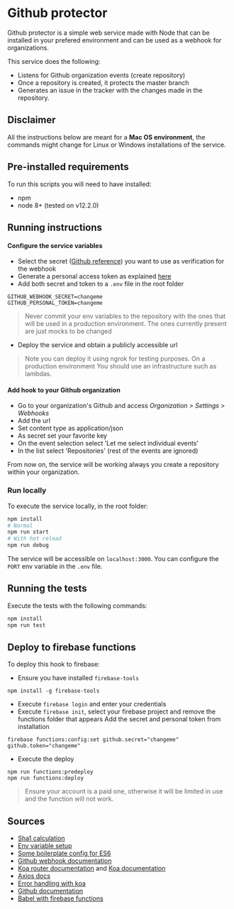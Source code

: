 # Github protector

Github protector is a simple web service made with Node that can be installed
in your prefered environment and can be used as a webhook for organizations.

This service does the following:
- Listens for Github organization events (create repository)
- Once a repository is created, it protects the master branch
- Generates an issue in the tracker with the changes made in the repository.

## Disclaimer
All the instructions below are meant for a **Mac OS environment**, the commands might change
for Linux or Windows installations of the service.

## Pre-installed requirements

To run this scripts you will need to have installed:
- npm
- node 8+ (tested on v12.2.0)

## Running instructions

#### Configure the service variables
- Select the secret ([Github reference](https://developer.github.com/webhooks/securing/)) you want to use as verification for the webhook
- Generate a personal access token as explained [here](https://help.github.com/en/articles/creating-a-personal-access-token-for-the-command-line)
- Add both secret and token to a ``.env`` file in the root folder
```
GITHUB_WEBHOOK_SECRET=changeme
GITHUB_PERSONAL_TOKEN=changeme
```
> Never commit your env variables to the repository with the ones that will be used in a 
production environment. The ones currently present are just mocks to be changed
- Deploy the service and obtain a publicly accessible url
> Note you can deploy it using ngrok for testing purposes. On a production environment
You should use an infrastructure such as lambdas.

#### Add hook to your Github organization
- Go to your organization's Github and access *Organization > Settings > Webhooks*
- Add the url
- Set content type as application/json
- As secret set your favorite key
- On the event selection select 'Let me select individual events'
- In the list select 'Repositories' (rest of the events are ignored)

From now on, the service will be working always you create a repository
within your organization.

### Run locally

To execute the service locally, in the root folder:

```bash
npm install
# Normal
npm run start
# With hot reload
npm run debug
```

The service will be accessible on ``localhost:3000``. You can configure the ``PORT``
env variable in the ``.env`` file.

## Running the tests

Execute the tests with the following commands:

```bash
npm install
npm run test
```

## Deploy to firebase functions

To deploy this hook to firebase:
- Ensure you have installed `firebase-tools`
```
npm install -g firebase-tools
```
- Execute `firebase login` and enter your credentials
- Execute `firebase init`, select your firebase project
 and remove the functions folder that appears
Add the secret and personal token from installation
```
firebase functions:config:set github.secret="changeme" github.token="changeme"
```
- Execute the deploy
```
npm run functions:predeploy
npm run functions:deploy
```

> Ensure your account is a paid one, otherwise it will be limited
in use and the function will not work. 


## Sources

- [Sha1 calculation](http://osxdaily.com/2012/06/06/check-sha1-hash-of-string/)
- [Env variable setup](https://medium.com/the-node-js-collection/making-your-node-js-work-everywhere-with-environment-variables-2da8cdf6e786)
- [Some boilerplate config for ES6](https://medium.com/@onlykiosk/complete-babel-7-guide-for-beginners-in-2019-7dd78214c464)
- [Github webhook documentation](https://developer.github.com/webhooks/)
- [Koa router documentation](https://github.com/ZijianHe/koa-router) and [Koa documentation](https://koajs.com/)
- [Axios docs](https://github.com/axios/axios)
- [Error handling with koa](http://travisjeffery.com/b/2015/10/error-responses-on-node-js-with-koa/)
- [Github documentation](https://developer.github.com/v3/)
- [Babel with firebase functions](https://codeburst.io/cloud-functions-for-firebase-with-babel-flow-typescript-796606628d37)